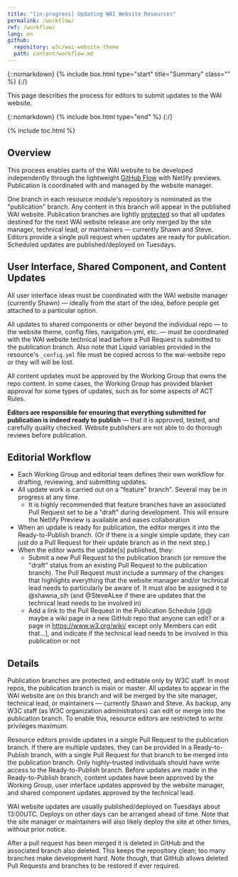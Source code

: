 ```yaml
---
title: "[in-progress] Updating WAI Website Resources"
permalink: /workflow/
ref: /workflow/
lang: en
github:
  repository: w3c/wai-website-theme
  path: content/workflow.md
---
```


{::nomarkdown}
{% include box.html type="start" title="Summary" class="" %}
{:/}

This page describes the process for editors to submit updates to the WAI website.

{::nomarkdown}
{% include box.html type="end" %}
{:/}

{% include toc.html %}

## Overview

This process enables parts of the WAI website to be developed independently through the lightweight [GitHub Flow](https://docs.github.com/en/get-started/quickstart/github-flow) with Netlify previews. Publication is coordinated with and managed by the website manager.

One branch in each resource module's repository is nominated as the "publication" branch. Any content in this branch will appear in the published WAI website. Publication branches are lightly [protected](https://docs.github.com/en/repositories/configuring-branches-and-merges-in-your-repository/defining-the-mergeability-of-pull-requests/about-protected-branches) so that all updates destined for the next WAI website release are only merged by the site manager, technical lead, or maintainers &mdash; currently Shawn and Steve. Editors provide a single pull request when updates are ready for publication. Scheduled updates are published/deployed on Tuesdays.

## User Interface, Shared Component, and Content Updates

All user interface ideas must be coordinated with the WAI website manager (currently Shawn) &mdash; ideally from the start of the idea, before people get attached to a particular option.

All updates to shared components or other beyond the individual repo &mdash; to the website theme, config files, navigation.yml, etc. &mdash; must be coordinated with the WAI website technical lead before a Pull Request is submitted to the publication branch. Also note that Liquid variables provided in the resource's `_config.yml` file must be copied across to the wai-website repo or they will will be lost.

All content updates must be approved by the Working Group that owns the repo content. In some cases, the Working Group has provided blanket approval for some types of updates, such as for some aspects of ACT Rules.

**Editors are responsible for ensuring that everything submitted for publication is indeed ready to publish** &mdash; that it is approved, tested, and carefully quality checked. Website publishers are not able to do thorough reviews before publication.

## Editorial Workflow

* Each Working Group and editorial team defines their own workflow for drafting, reviewing, and submitting updates.
* All update work is carried out on a "feature" branch". Several may be in progress at any time.
  * It is highly recommended that feature branches have an associated Pull Request set to be a "draft" during development. This will ensure the Netlify Preview is available and eases collaboration
* When an update is ready for publication, the editor merges it into the Ready-to-Publish branch. (Or if there is a single simple update, they can just do a Pull Request for their update branch as in the next step.)
* When the editor wants the update[s] published, they:
  * Submit a new Pull Request to the publication branch (or remove the "draft" status from an existing Pull Request to the publication branch). The Pull Request must include a summary of the changes that highlights everything that the website manager and/or technical lead needs to particularly be aware of. It must also be assigned it to @shawna_slh (and @SteveALee if there are updates that the technical lead needs to be involved in)
  * Add a link to the Pull Request in the Publication Schedule [@@ maybe a wiki page in a new GitHub repo that anyone can edit? or a page in https://www.w3.org/wiki/ except only Members can edit that...], and indicate if the technical lead needs to be involved in this publication or not

## Details

Publication branches are protected, and editable only by W3C staff. In most repos, the publication branch is main or master. All updates to appear in the WAI website are on this branch and will be merged by the site manager, technical lead, or maintainers &mdash; currently Shawn and Steve. As backup, any W3C staff (as W3C organization administrators) can edit or merge into the publication branch. To enable this, resource editors are restricted to write privileges maximum.

Resource editors provide updates in a single Pull Request to the publication branch. If there are multiple updates, they can be provided in a Ready-to-Publish branch, with a single Pull Request for that branch to be merged into the publication branch. Only highly-trusted individuals should have write access to the Ready-to-Publish branch. Before updates are made in the Ready-to-Publish branch, content updates have been approved by the Working Group, user interface updates approved by the website manager, and shared component updates approved by the technical lead.

WAI website updates are usually published/deployed on Tuesdays about 13:00UTC. Deploys on other days can be arranged ahead of time. Note that the site manager or maintainers will also likely deploy the site at other times, without prior notice.

After a pull request has been merged it is deleted in GitHub and the associated branch also deleted. This keeps the repository clean; too many branches make development hard. Note though, that GitHub allows deleted Pull Requests and branches to be restored if ever required.
